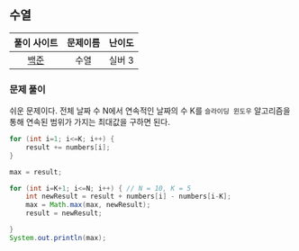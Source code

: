 ## 수열

|풀이 사이트|문제이름|난이도|
|:---:|:---:|:---:|
|[백준](https://www.acmicpc.net/problem/2559)|수열|실버 3|

### 문제 풀이
쉬운 문제이다. 전체 날짜 수 N에서 연속적인 날짜의 수 K를 `슬라이딩 윈도우` 알고리즘을 통해 연속된 범위가 가지는 최대값을 구하면 된다.

```java
for (int i=1; i<=K; i++) {
    result += numbers[i];
}

max = result;

for (int i=K+1; i<=N; i++) { // N = 10, K = 5
    int newResult = result + numbers[i] - numbers[i-K];
    max = Math.max(max, newResult);
    result = newResult;

}
System.out.println(max);
```
